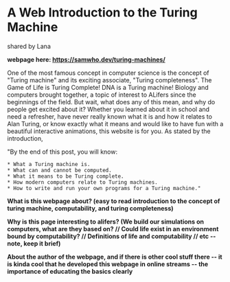# A Web Introduction to the Turing Machine
shared by Lana

**webpage here: https://samwho.dev/turing-machines/**

One of the most famous concept in computer science is the concept of "Turing machine" and its exciting associate, "Turing completeness". The Game of Life is Turing Complete! DNA is a Turing machine! Biology and computers brought together, a topic of interest to ALifers since the beginnings of the field. But wait, what does any of this mean, and why do people get excited about it? Whether you learned about it in school and need a refresher, have never really known what it is and how it relates to Alan Turing, or know exactly what it means and would like to have fun with a beautiful interactive animations, this website is for you. As stated by the introduction,

"By the end of this post, you will know:

    * What a Turing machine is.
    * What can and cannot be computed.
    * What it means to be Turing complete.
    * How modern computers relate to Turing machines.
    * How to write and run your own programs for a Turing machine."


**What is this webpage about? (easy to read introduction to the concept of turing machine, computability, and turing completeness)**

**Why is this page interesting to alifers? (We build our simulations on computers, what are they based on? // Could life exist in an environment bound by computability? // Definitions of life and computability // etc -- note, keep it brief)**

**About the author of the webpage, and if there is other cool stuff there -- it is kinda cool that he developed this webpage in online streams -- the importance of educating the basics clearly**
